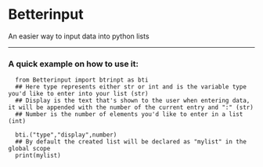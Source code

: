 # Betterinput
An easier way to input data into python lists
***
### A quick example on how to use it: 
~~~ 
  from Betterinput import btrinpt as bti 
  ## Here type represents either str or int and is the variable type you'd like to enter into your list (str) 
  ## Display is the text that's shown to the user when entering data, it will be appended with the number of the current entry and ":" (str)
  ## Number is the number of elements you'd like to enter in a list (int)
  
  bti.("type","display",number)
  ## By default the created list will be declared as "mylist" in the global scope 
  print(mylist)
~~~
